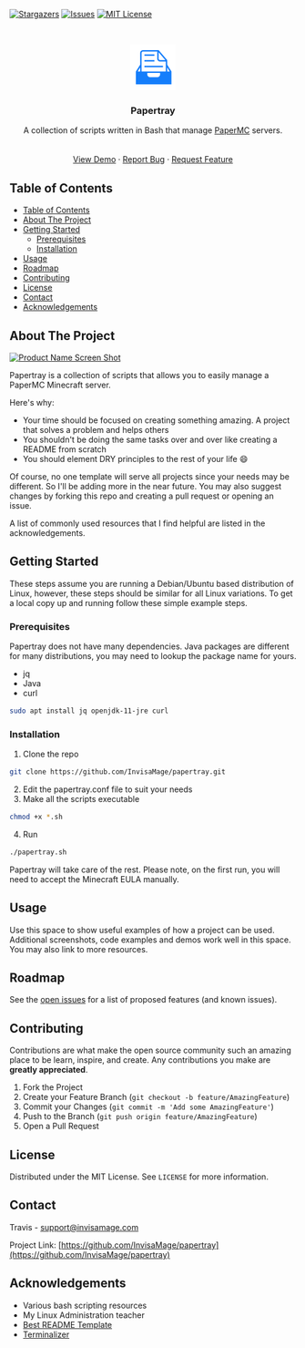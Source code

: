 <!--
*** Thanks for checking out this README Template. If you have a suggestion that would
*** make this better, please fork the repo and create a pull request or simply open
*** an issue with the tag "enhancement".
*** Thanks again! Now go create something AMAZING! :D
-->





<!-- PROJECT SHIELDS -->
<!--
*** I'm using markdown "reference style" links for readability.
*** Reference links are enclosed in brackets [ ] instead of parentheses ( ).
*** See the bottom of this document for the declaration of the reference variables
*** for contributors-url, forks-url, etc. This is an optional, concise syntax you may use.
*** https://www.markdownguide.org/basic-syntax/#reference-style-links
-->
[![Stargazers][stars-shield]][stars-url]
[![Issues][issues-shield]][issues-url]
[![MIT License][license-shield]][license-url]



<!-- PROJECT LOGO -->
<br />
<p align="center">
  <a href="https://github.com/InvisaMage/papertray">
    <img src="images/logo.png" alt="Logo" width="80" height="80">
  </a>

  <h3 align="center">Papertray</h3>

  <p align="center">
    A collection of scripts written in Bash that manage <a href="https://papermc.io">PaperMC</a>  servers.
    <br />
    <br />
    <br />
    <a href="https://github.com/InvisaMage/papertray">View Demo</a>
    ·
    <a href="https://github.com/InvisaMage/papertray/issues">Report Bug</a>
    ·
    <a href="https://github.com/InvisaMage/papertray/issues">Request Feature</a>
  </p>
</p>



<!-- TABLE OF CONTENTS -->
## Table of Contents

- [Table of Contents](#table-of-contents)
- [About The Project](#about-the-project)
- [Getting Started](#getting-started)
  - [Prerequisites](#prerequisites)
  - [Installation](#installation)
- [Usage](#usage)
- [Roadmap](#roadmap)
- [Contributing](#contributing)
- [License](#license)
- [Contact](#contact)
- [Acknowledgements](#acknowledgements)



<!-- ABOUT THE PROJECT -->
## About The Project

[![Product Name Screen Shot][product-screenshot]](https://example.com)

Papertray is a collection of scripts that allows you to easily manage a PaperMC Minecraft server.

Here's why:
* Your time should be focused on creating something amazing. A project that solves a problem and helps others
* You shouldn't be doing the same tasks over and over like creating a README from scratch
* You should element DRY principles to the rest of your life :smile:

Of course, no one template will serve all projects since your needs may be different. So I'll be adding more in the near future. You may also suggest changes by forking this repo and creating a pull request or opening an issue.

A list of commonly used resources that I find helpful are listed in the acknowledgements.



<!-- GETTING STARTED -->
## Getting Started

These steps assume you are running a Debian/Ubuntu based distribution of Linux, however, these steps should be similar for all Linux variations. 
To get a local copy up and running follow these simple example steps.

### Prerequisites

Papertray does not have many dependencies. Java packages are different for many distributions, you may need to lookup the package name for yours.
* jq
* Java
* curl
```sh
sudo apt install jq openjdk-11-jre curl
```

### Installation

1. Clone the repo
```sh
git clone https://github.com/InvisaMage/papertray.git
```
2. Edit the papertray.conf file to suit your needs
3. Make all the scripts executable
```sh
chmod +x *.sh
```
4. Run
```sh
./papertray.sh
```
Papertray will take care of the rest. Please note, on the first run, you will need to accept the Minecraft EULA manually.



<!-- USAGE EXAMPLES -->
## Usage

Use this space to show useful examples of how a project can be used. Additional screenshots, code examples and demos work well in this space. You may also link to more resources.



<!-- ROADMAP -->
## Roadmap

See the [open issues](https://github.com/InvisaMage/papertray/issues) for a list of proposed features (and known issues).



<!-- CONTRIBUTING -->
## Contributing

Contributions are what make the open source community such an amazing place to be learn, inspire, and create. Any contributions you make are **greatly appreciated**.

1. Fork the Project
2. Create your Feature Branch (`git checkout -b feature/AmazingFeature`)
3. Commit your Changes (`git commit -m 'Add some AmazingFeature'`)
4. Push to the Branch (`git push origin feature/AmazingFeature`)
5. Open a Pull Request



<!-- LICENSE -->
## License

Distributed under the MIT License. See `LICENSE` for more information.



<!-- CONTACT -->
## Contact

Travis - support@invisamage.com

Project Link: [https://github.com/InvisaMage/papertray](https://github.com/InvisaMage/papertray)



<!-- ACKNOWLEDGEMENTS -->
## Acknowledgements
* Various bash scripting resources
* My Linux Administration teacher
* [Best README Template](https://github.com/othneildrew/Best-README-Template)
* [Terminalizer](https://github.com/faressoft/terminalizer)



<!-- MARKDOWN LINKS & IMAGES -->
<!-- https://www.markdownguide.org/basic-syntax/#reference-style-links -->
[stars-shield]: https://img.shields.io/github/stars/InvisaMage/papertray?logo=star
[stars-url]: https://github.com/InvisaMage/papertray/stargazers
[issues-shield]: https://img.shields.io/github/issues/InvisaMage/papertray
[issues-url]: https://github.com/InvisaMage/papertray/issues
[license-shield]: https://img.shields.io/github/license/InvisaMage/papertray
[license-url]: https://github.com/InvisaMage/papertray/blob/master/LICENSE.txt
[product-screenshot]: images/screenshot.png